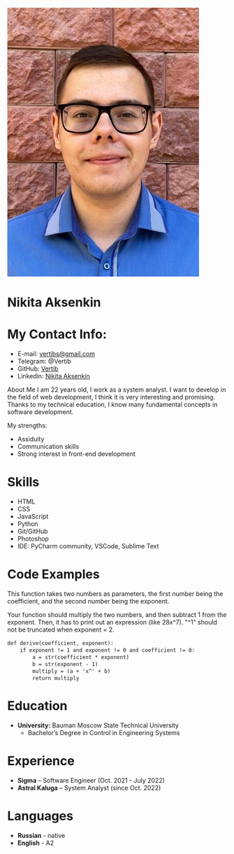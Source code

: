 ![Me](/img/cv.jpeg "Me")
# Nikita Aksenkin
# My Contact Info:
* E-mail: vertibs@gmail.com
* Telegram: @Vertib
* GitHub: [Vertib](https://github.com/Vertib)
* Linkedin: [Nikita Aksenkin](linkedin.com/in/nikita-aksenkin-567464200)


About Me
I am 22 years old, I work as a system analyst. I want to develop in the field of web development, I think it is very interesting and promising. Thanks to my technical education, I know many fundamental concepts in software development.

My strengths:
* Assiduity
* Сommunication skills
* Strong interest in front-end development

# Skills
* HTML
* CSS
* JavaScript
* Python
* Git/GitHub
* Photoshop
* IDE: PyCharm community, VSCode, Sublime Text

# Code Examples
This function takes two numbers as parameters, the first number being the coefficient, and the second number being the exponent.

Your function should multiply the two numbers, and then subtract 1 from the exponent. Then, it has to print out an expression (like 28x^7). "^1" should not be truncated when exponent = 2.
```
def derive(coefficient, exponent):
    if exponent != 1 and exponent != 0 and coefficient != 0:
        a = str(coefficient * exponent)
        b = str(exponent - 1)
        multiply = (a + 'x^' + b)
        return multiply
```

# Education
* **University:** Bauman Moscow State Technical University
    - Bachelor’s Degree in Control in Engineering Systems

# Experience
* **Sigma** – Software Engineer (Oct.	2021 - July 2022)
* **Astral Kaluga** – System Analyst (since Oct. 2022)

# Languages
* **Russian** - native
* **English** - A2 
